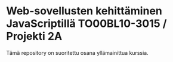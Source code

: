# Web-sovellusten kehittäminen JavaScriptillä TO00BL10-3015 / Projekti 2A
Tämä repository on suoritettu osana yllämainittua kurssia. 
